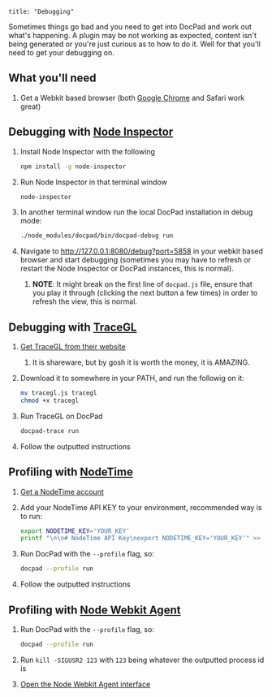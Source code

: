 ```
title: "Debugging"
```

Sometimes things go bad and you need to get into DocPad and work out what's happening. A plugin may be not working as expected, content isn't being generated or you're just curious as to how to do it. Well for that you'll need to get your debugging on.


## What you'll need

1. Get a Webkit based browser (both [Google Chrome](http://www.google.com/chrome/) and Safari work great)


## Debugging with [Node Inspector](https://github.com/dannycoates/node-inspector)

1. Install Node Inspector with the following

	``` bash
	npm install -g node-inspector
	```

1. Run Node Inspector in that terminal window

	``` bash
	node-inspector
	```

1. In another terminal window run the local DocPad installation in debug mode:

	``` bash
	./node_modules/docpad/bin/docpad-debug run
	```

1. Navigate to http://127.0.0.1:8080/debug?port=5858 in your webkit based browser and start debugging (sometimes you may have to refresh or restart the Node Inspector or DocPad instances, this is normal).
   
	1. **NOTE**: It might break on the first line of `docpad.js` file, ensure that you play it through (clicking the next button a few times) in order to refresh the view, this is normal.



## Debugging with [TraceGL](https://trace.gl/)

1. [Get TraceGL from their website](https://trace.gl/)

	1. It is shareware, but by gosh it is worth the money, it is AMAZING.

2. Download it to somewhere in your PATH, and run the followig on it:

	``` bash
	mv tracegl.js tracegl
	chmod +x tracegl
	```

3. Run TraceGL on DocPad

	``` bash
	docpad-trace run
	```

4. Follow the outputted instructions


## Profiling with [NodeTime](https://nodetime.com/)

1. [Get a NodeTime account](https://nodetime.com/)

2. Add your NodeTime API KEY to your environment, recommended way is to run:

	``` bash
	export NODETIME_KEY='YOUR_KEY'
	printf "\n\n# NodeTime API Key\nexport NODETIME_KEY='YOUR_KEY'" >> ~/.bash_profile
	```

3. Run DocPad with the `--profile` flag, so:

	``` bash
 	docpad --profile run
	```

4. Follow the outputted instructions


## Profiling with [Node Webkit Agent](https://github.com/c4milo/node-webkit-agent)

1. Run DocPad with the `--profile` flag, so:

	``` bash
	docpad --profile run
	```

2. Run `kill -SIGUSR2 123` with `123` being whatever the outputted process id is

3. [Open the Node Webkit Agent interface](http://c4milo.github.io/node-webkit-agent/26.0.1410.65/inspector.html?host=localhost:9999&page=0)
